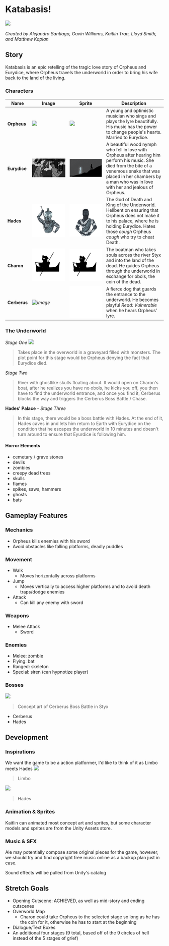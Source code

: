 # Katabasis!
![](https://user-images.githubusercontent.com/97771567/196311928-112595a9-07e3-476d-b66b-8aa76dbd00b0.png)

*Created by Alejandro Santiago, Gavin Williams, Kaitlin Tran, Lloyd Smith, and  Matthew Kaplan*

## Story
Katabasis is an epic retelling of the tragic love story of Orpheus and Eurydice, where Orpheus travels the underworld in order to bring his wife back to the land of the living.

### Characters
| Name | Image | Sprite | Description |
| ----------- | ----------- | ----------- | ----------- |
| **Orpheus** | ![](https://i.imgur.com/gcLkam2.png) | ![](https://user-images.githubusercontent.com/88259168/195715901-b653e106-21b1-4757-8e5b-6c0edad5fd40.gif) | A young and optimistic musician who sings and plays the lyre beautifully. His music has the power to change people's hearts. Married to Eurydice. | 
| **Eurydice** | ![](/Kaitlin/cutscenes/intro/scene2/000.png) | ![](/Assets/Sprites/scene6/6_006.png) | A beautiful wood nymph who fell in love with Orpheus after hearing him perform his music. She died from the bite of a venemous snake that was placed in her chambers by a man who was in love with her and jealous of Orpheus. |
| **Hades** | ![](/Kaitlin/hadesconceptart/hades_helmet_tattoos.png) | ![](/Kaitlin/hadesanimation/000.png) | The God of Death and King of the Underworld. Hellbent on ensuring that Orpheus does not make it to his palace, where he is holding Eurydice. Hates those *cough* Orpheus *cough* who try to cheat Death. |
| **Charon** | ![](/Kaitlin/charon.png) | ![](/Kaitlin/charon.png) | The boatman who takes souls across the river Styx and into the land of the dead. He guides Orpheus through the underworld in exchange for obols, the coin of the dead. |
| **Cerberus** | *![image](https://user-images.githubusercontent.com/97771567/197307408-33f31e86-00e0-40da-a289-233b4b40692b.png)* | ![](/Kaitlin/cerberusbody/cerberusbody.gif) | A fierce dog that guards the entrance to the underworld. He becomes playful *Read: Vulnerable* when he hears Orpheus' lyre.

### The Underworld

*Stage One*
![](https://i.imgur.com/86jSFYp.png)
> Takes place in the overworld in a graveyard filled with monsters. The plot point for this stage would be Orpheus denying the fact that Eurydice died.

*Stage Two*
> River with ghostlike skulls floating about. It would open on Charon's boat, after he realizes you have no obols, he kicks you off, you then have to find the underworld entrance, and once you find it, Cerberus blocks the way and triggers the Cerberus Boss Battle / Chase.

**Hades' Palace** - *Stage Three*
> In this stage, there would be a boss battle with Hades. At the end of it, Hades caves in and lets him return to Earth with Eurydice on the condition that he escapes the underworld in 10 minutes and doesn't turn around to ensure that Eyurdice is following him.

#### Horror Elements
- cemetary / grave stones
- devils
- zombies
- creepy dead trees
- skulls
- flames
- spikes, saws, hammers
- ghosts
- bats

## Gameplay Features

### Mechanics
- Orpheus kills enemies with his sword
- Avoid obstacles like falling platforms, deadly puddles

### Movement
- Walk
    - Moves horizontally across platforms
- Jump
    - Moves vertically to access higher platforms and to avoid death traps/dodge enemies
- Attack
    - Can kill any enemy with sword

### Weapons 
- Melee Attack 
    - Sword

### Enemies
- Melee: zombie
- Flying: bat
- Ranged: skeleton
- Special: siren (can hypnotize player)

### Bosses
![](https://i.imgur.com/Yu8MJLF.png)
> Concept art of Cerberus Boss Battle in Styx
- Cerberus
- Hades

## Development

### Inspirations

We want the game to be a action platformer, I'd like to think of it as Limbo meets Hades
![](https://i.imgur.com/cfJhoJZ.png)
> Limbo

![](https://i.imgur.com/ejrmpPm.jpg)
> Hades

### Animation & Sprites
Kaitlin can animated most concept art and sprites, but some character models and sprites are from the Unity Assets store.

### Music & SFX
Ale may potentially compose some original pieces for the game, however, we should try and find copyright free music online as a backup plan just in case.

Sound effects will be pulled from Unity's catalog

## Stretch Goals
- Opening Cutscene: ACHIEVED, as well as mid-story and ending cutscenes
- Overworld Map
    - Charon could take Orpheus to the selected stage so long as he has the coin for it, otherwise he has to start at the beginning
- Dialogue/Text Boxes
- An additional four stages (9 total, based off of the 9 circles of hell instead of the 5 stages of grief)
